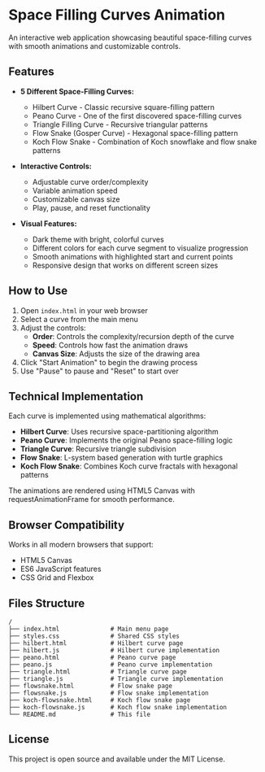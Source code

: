 # Space Filling Curves Animation

An interactive web application showcasing beautiful space-filling curves with smooth animations and customizable controls.

## Features

- **5 Different Space-Filling Curves:**
  - Hilbert Curve - Classic recursive square-filling pattern
  - Peano Curve - One of the first discovered space-filling curves
  - Triangle Filling Curve - Recursive triangular patterns
  - Flow Snake (Gosper Curve) - Hexagonal space-filling pattern
  - Koch Flow Snake - Combination of Koch snowflake and flow snake patterns

- **Interactive Controls:**
  - Adjustable curve order/complexity
  - Variable animation speed
  - Customizable canvas size
  - Play, pause, and reset functionality

- **Visual Features:**
  - Dark theme with bright, colorful curves
  - Different colors for each curve segment to visualize progression
  - Smooth animations with highlighted start and current points
  - Responsive design that works on different screen sizes

## How to Use

1. Open `index.html` in your web browser
2. Select a curve from the main menu
3. Adjust the controls:
   - **Order**: Controls the complexity/recursion depth of the curve
   - **Speed**: Controls how fast the animation draws
   - **Canvas Size**: Adjusts the size of the drawing area
4. Click "Start Animation" to begin the drawing process
5. Use "Pause" to pause and "Reset" to start over

## Technical Implementation

Each curve is implemented using mathematical algorithms:

- **Hilbert Curve**: Uses recursive space-partitioning algorithm
- **Peano Curve**: Implements the original Peano space-filling logic  
- **Triangle Curve**: Recursive triangle subdivision
- **Flow Snake**: L-system based generation with turtle graphics
- **Koch Flow Snake**: Combines Koch curve fractals with hexagonal patterns

The animations are rendered using HTML5 Canvas with requestAnimationFrame for smooth performance.

## Browser Compatibility

Works in all modern browsers that support:
- HTML5 Canvas
- ES6 JavaScript features
- CSS Grid and Flexbox

## Files Structure

```
/
├── index.html              # Main menu page
├── styles.css              # Shared CSS styles
├── hilbert.html            # Hilbert curve page
├── hilbert.js              # Hilbert curve implementation
├── peano.html              # Peano curve page
├── peano.js                # Peano curve implementation
├── triangle.html           # Triangle curve page
├── triangle.js             # Triangle curve implementation
├── flowsnake.html          # Flow snake page
├── flowsnake.js            # Flow snake implementation
├── koch-flowsnake.html     # Koch flow snake page
├── koch-flowsnake.js       # Koch flow snake implementation
└── README.md               # This file
```

## License

This project is open source and available under the MIT License.
